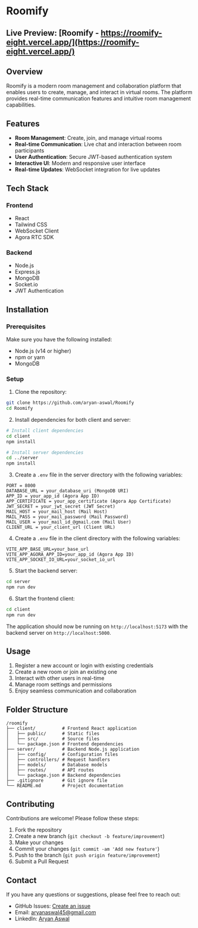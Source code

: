 # Roomify
## Live Preview: [Roomify - https://roomify-eight.vercel.app/](https://roomify-eight.vercel.app/)

## Overview

Roomify is a modern room management and collaboration platform that enables users to create, manage, and interact in virtual rooms. The platform provides real-time communication features and intuitive room management capabilities.

## Features

- **Room Management**: Create, join, and manage virtual rooms
- **Real-time Communication**: Live chat and interaction between room participants
- **User Authentication**: Secure JWT-based authentication system
- **Interactive UI**: Modern and responsive user interface
- **Real-time Updates**: WebSocket integration for live updates

## Tech Stack

### Frontend
- React
- Tailwind CSS
- WebSocket Client
- Agora RTC SDK

### Backend
- Node.js
- Express.js
- MongoDB
- Socket.io
- JWT Authentication

## Installation

### Prerequisites

Make sure you have the following installed:
- Node.js (v14 or higher)
- npm or yarn
- MongoDB

### Setup

1. Clone the repository:
```bash
git clone https://github.com/aryan-aswal/Roomify
cd Roomify
```

2. Install dependencies for both client and server:
```bash
# Install client dependencies
cd client
npm install

# Install server dependencies
cd ../server
npm install
```

3. Create a `.env` file in the server directory with the following variables:
```
PORT = 8000
DATABASE_URL = your_database_uri (MongoDB URI)
APP_ID = your_app_id (Agora App ID)
APP_CERTIFICATE = your_app_certificate (Agora App Certificate)
JWT_SECRET = your_jwt_secret (JWT Secret)
MAIL_HOST = your_mail_host (Mail Host)
MAIL_PASS = your_mail_password (Mail Password)
MAIL_USER = your_mail_id_@gmail.com (Mail User)
CLIENT_URL = your_client_url (Client URL)
```

4. Create a `.env` file in the client directory with the following variables:
```
VITE_APP_BASE_URL=your_base_url
VITE_APP_AGORA_APP_ID=your_app_id (Agora App ID)
VITE_APP_SOCKET_IO_URL=your_socket_io_url
```

5. Start the backend server:
```bash
cd server
npm run dev
```

6. Start the frontend client:
```bash
cd client
npm run dev
```

The application should now be running on `http://localhost:5173` with the backend server on `http://localhost:5000`.

## Usage

1. Register a new account or login with existing credentials
2. Create a new room or join an existing one
3. Interact with other users in real-time
4. Manage room settings and permissions
5. Enjoy seamless communication and collaboration

## Folder Structure

```
/roomify
├── client/          # Frontend React application
│   ├── public/      # Static files
│   ├── src/         # Source files
│   └── package.json # Frontend dependencies
├── server/          # Backend Node.js application
│   ├── config/      # Configuration files
│   ├── controllers/ # Request handlers
│   ├── models/      # Database models
│   ├── routes/      # API routes
│   └── package.json # Backend dependencies
├── .gitignore       # Git ignore file
└── README.md        # Project documentation
```

## Contributing

Contributions are welcome! Please follow these steps:

1. Fork the repository
2. Create a new branch (`git checkout -b feature/improvement`)
3. Make your changes
4. Commit your changes (`git commit -am 'Add new feature'`)
5. Push to the branch (`git push origin feature/improvement`)
6. Submit a Pull Request

## Contact

If you have any questions or suggestions, please feel free to reach out:

- GitHub Issues: [Create an issue](https://github.com/aryan-aswal/Roomify)
- Email: aryanaswal45@gmail.com
- LinkedIn: [Aryan Aswal](https://www.linkedin.com/in/aryanaswal)
